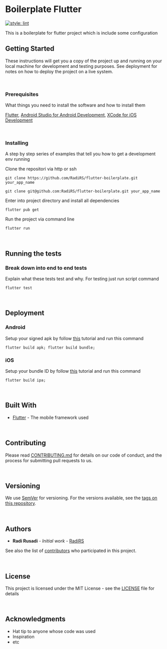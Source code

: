 # Boilerplate Flutter

[![style: lint](https://img.shields.io/badge/style-lint-4BC0F5.svg)](https://pub.dev/packages/lint)

This is a boilerplate for flutter project which is include some configuration

## Getting Started

These instructions will get you a copy of the project up and running on your local machine for development and testing purposes. See deployment for notes on how to deploy the project on a live system.

<p>&nbsp;</p>

### Prerequisites

What things you need to install the software and how to install them

[Flutter](https://flutter.dev),
[Android Studio for Android Development](https://developer.android.com/studio),
[XCode for iOS Development](https://developer.apple.com/xcode/)

<p>&nbsp;</p>

### Installing

A step by step series of examples that tell you how to get a development env running

Clone the repositori via http or ssh

```
git clone https://github.com/RadiRS/flutter-boilerplate.git your_app_name
```

```
git clone git@github.com:RadiRS/flutter-boilerplate.git your_app_name
```

Enter into project directory and install all dependencies

```
flutter pub get
```

Run the project via command line

```
flutter run
```

<p>&nbsp;</p>

## Running the tests

### Break down into end to end tests

Explain what these tests test and why.
For testing just run script command

```
flutter test
```

<p>&nbsp;</p>

## Deployment

### Android

Setup your signed apk by follow [this](https://flutter.dev/docs/deployment/android) tutorial and run this command

```
flutter build apk; flutter build bundle;
```

### iOS

Setup your bundle ID by follow [this](https://flutter.dev/docs/deployment/ios) tutorial and run this command

```
flutter build ipa;
```

<p>&nbsp;</p>

## Built With

- [Flutter](https://flutter.dev) - The mobile framework used

<p>&nbsp;</p>

## Contributing

Please read [CONTRIBUTING.md](https://gist.github.com/PurpleBooth/b24679402957c63ec426) for details on our code of conduct, and the process for submitting pull requests to us.

<p>&nbsp;</p>

## Versioning

We use [SemVer](http://semver.org/) for versioning. For the versions available, see the [tags on this repository](https://github.com/your/project/tags).

<p>&nbsp;</p>

## Authors

- **Radi Rusadi** - _Initial work_ - [RadiRS](https://github.com/RadiRS)

See also the list of [contributors](https://github.com/your/project/contributors) who participated in this project.

<p>&nbsp;</p>

## License

This project is licensed under the MIT License - see the [LICENSE](LICENSE) file for details

<p>&nbsp;</p>

## Acknowledgments

- Hat tip to anyone whose code was used
- Inspiration
- etc
